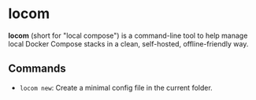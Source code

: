 # locom

**locom** (short for "local compose") is a command-line tool to help manage local Docker Compose stacks in a clean, self-hosted, offline-friendly way.

## Commands

- `locom new`: Create a minimal config file in the current folder.
